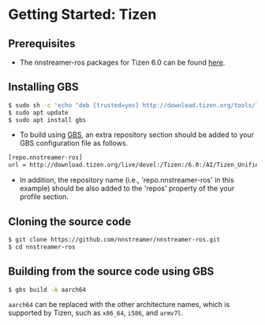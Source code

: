 # Getting Started: Tizen

## Prerequisites
- The nnstreamer-ros packages for Tizen 6.0 can be found [here](http://download.tizen.org/live/devel%3A/Tizen%3A/6.0%3A/AI/Tizen_Unified_standard/).

## Installing GBS

```bash
$ sudo sh -c 'echo "deb [trusted=yes] http://download.tizen.org/tools/latest-release/Ubuntu_$(lsb_release -rs)/ /"> /etc/apt/sources.list.d/tizen-devtools.list'
$ sudo apt update
$ sudo apt install gbs
```

- To build using [GBS](https://docs.tizen.org/platform/reference/gbs/gbs-overview/), an extra repository section should be added to your GBS configuration file as follows.

```bash
[repo.nnstreamer-ros]
url = http://download.tizen.org/live/devel:/Tizen:/6.0:/AI/Tizen_Unified_standard/
```
- In addition, the repository name (i.e., 'repo.nnstreamer-ros' in this example) should be also added to the 'repos' property of the your profile section.

## Cloning the source code
```bash
$ git clone https://github.com/nnstreamer/nnstreamer-ros.git
$ cd nnstreamer-ros
```

## Building from the source code using GBS
```bash
$ gbs build -A aarch64
```
```aarch64``` can be replaced with the other architecture names, which is supported by Tizen, such as ```x86_64```, ```i586```, and ```armv7l```.
